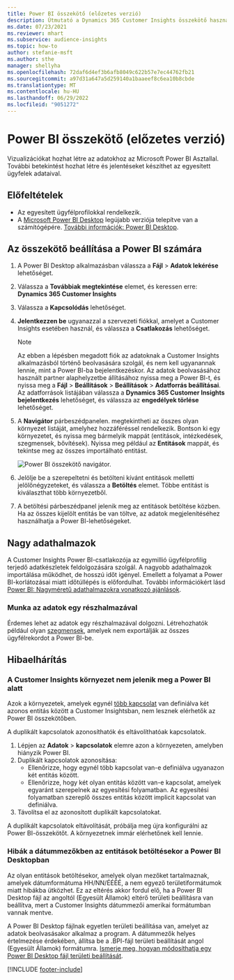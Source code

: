 ```yaml
---
title: Power BI összekötő (előzetes verzió)
description: Útmutató a Dynamics 365 Customer Insights összekötő használatához a Power BI megoldásban.
ms.date: 07/23/2021
ms.reviewer: mhart
ms.subservice: audience-insights
ms.topic: how-to
author: stefanie-msft
ms.author: sthe
manager: shellyha
ms.openlocfilehash: 72daf6d4ef3b6afb8049c622b57e7ec44762fb21
ms.sourcegitcommit: a97d31a647a5d259140a1baaeef8c6ea10b8cbde
ms.translationtype: MT
ms.contentlocale: hu-HU
ms.lasthandoff: 06/29/2022
ms.locfileid: "9051272"
---
```

# <a name="power-bi-connector-preview"></a>Power BI összekötő (előzetes verzió)

Vizualizációkat hozhat létre az adatokhoz az Microsoft Power BI Asztallal. További betekintést hozhat létre és jelentéseket készíthet az egyesített ügyfelek adataival.

## <a name="prerequisites"></a>Előfeltételek

- Az egyesített ügyfélprofilokkal rendelkezik.
- A [Microsoft Power BI Desktop](https://powerbi.microsoft.com/desktop/) legújabb verziója telepítve van a számítógépére. [További információk: Power BI Desktop](/power-bi/desktop-what-is-desktop).

## <a name="configure-the-connector-for-power-bi"></a>Az összekötő beállítása a Power BI számára

1. A Power BI Desktop alkalmazásban válassza a **Fájl** > **Adatok lekérése** lehetőséget.

1. Válassza a **Továbbiak megtekintése** elemet, és keressen erre: **Dynamics 365 Customer Insights**

1. Válassza a **Kapcsolódás** lehetőséget.

1. **Jelentkezzen be** ugyanazzal a szervezeti fiókkal, amelyet a Customer Insights esetében használ, és válassza a **Csatlakozás** lehetőséget.
   > [!NOTE]
   > Az ebben a lépésben megadott fiók az adatoknak a Customer Insights alkalmazásból történő beolvasására szolgál, és nem kell ugyanannak lennie, mint a Power BI-ba bejelentkezéskor. Az adatok beolvasásához használt partner alaphelyzetbe állításához nyissa meg a Power BI-t, és nyissa meg a **Fájl** > **Beállítások** > **Beállítások** > **Adatforrás beállításai**. Az adatforrások listájában válassza a **Dynamics 365 Customer Insights bejelentkezés** lehetőséget, és válassza az **engedélyek törlése** lehetőséget.  

1. A **Navigátor** párbeszédpanelen. megtekintheti az összes olyan környezet listáját, amelyhez hozzáféréssel rendelkezik. Bontson ki egy környezetet, és nyissa meg bármelyik mappát (entitások, intézkedések, szegmensek, bővítések). Nyissa meg például az **Entitások** mappát, és tekintse meg az összes importálható entitást.

   ![Power BI összekötő navigátor.](media/power-bi-navigator.png "Power BI összekötő navigátor")

1. Jelölje be a szerepeltetni és betölteni kívánt entitások melletti jelölőnégyzeteket, és válassza a **Betöltés** elemet. Többe entitást is kiválaszthat több környezetből.

1. A betöltési párbeszédpanel jelenik meg az entitások betöltése közben. Ha az összes kijelölt entitás be van töltve, az adatok megjelenítéséhez használhatja a Power BI-lehetőségeket.

## <a name="large-data-sets"></a>Nagy adathalmazok

A Customer Insights Power BI-csatlakozója az egymillió ügyfélprofilig terjedő adatkészletek feldolgozására szolgál. A nagyobb adathalmazok importálása működhet, de hosszú időt igényel. Emellett a folyamat a Power BI-korlátozásai miatt időtúllépés is előfordulhat. További információkért lásd [Power BI: Nagyméretű adathalmazokra vonatkozó ajánlások](/power-bi/admin/service-premium-what-is#large-datasets). 

### <a name="work-with-a-subset-of-data"></a>Munka az adatok egy részhalmazával

Érdemes lehet az adatok egy részhalmazával dolgozni. Létrehozhatók például olyan [szegmensek](segments.md), amelyek nem exportálják az összes ügyfélrekordot a Power BI-be.

## <a name="troubleshooting"></a>Hibaelhárítás

### <a name="customer-insights-environment-doesnt-show-in-power-bi"></a>A Customer Insights környezet nem jelenik meg a Power BI alatt

Azok a környezetek, amelyek egynél [több kapcsolat](relationships.md) van definiálva két azonos entitás között a Customer Insightsban, nem lesznek elérhetők az Power BI összekötőben.

A duplikált kapcsolatok azonosíthatók és eltávolíthatóak kapcsolatok.

1. Lépjen az **Adatok** > **kapcsolatok** elemre azon a környezeten, amelyben hiányzik Power BI.
2. Duplikált kapcsolatok azonosítása:
   - Ellenőrizze, hogy egynél több kapcsolat van-e definiálva ugyanazon két entitás között.
   - Ellenőrizze, hogy két olyan entitás között van-e kapcsolat, amelyek egyaránt szerepelnek az egyesítési folyamatban. Az egyesítési folyamatban szereplő összes entitás között implicit kapcsolat van definiálva.
3. Távolítsa el az azonosított duplikált kapcsolatokat.

A duplikált kapcsolatok eltávolítását, próbálja meg újra konfigurálni az Power BI-összekötőt. A környezetnek immár elérhetőnek kell lennie.

### <a name="errors-on-date-fields-when-loading-entities-in-power-bi-desktop"></a>Hibák a dátummezőkben az entitások betöltésekor a Power BI Desktopban

Az olyan entitások betöltésekor, amelyek olyan mezőket tartalmaznak, amelyek dátumformátuma HH/NN/ÉÉÉÉ, a nem egyező területiformátumok miatt hibákba ütközhet. Ez az eltérés akkor fordul elő, ha a Power BI Desktop fájl az angoltól (Egyesült Államok) eltérő területi beállításra van beállítva, mert a Customer Insights dátummezői amerikai formátumban vannak mentve.

A Power BI Desktop fájlnak egyetlen területi beállítása van, amelyet az adatok beolvasásakor alkalmaz a program. A dátummezők helyes értelmezése érdekében, állítsa be a .BPI-fájl területi beállítását angol (Egyesült Államok) formátumra. [Ismerje meg, hogyan módosíthatja egy Power BI Desktop fájl területi beállítását](/power-bi/fundamentals/supported-languages-countries-regions#choose-the-language-or-locale-of-power-bi-desktop).

[!INCLUDE [footer-include](includes/footer-banner.md)]
